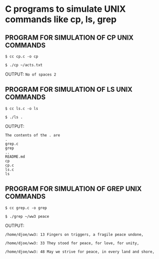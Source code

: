 # C programs to simulate UNIX commands like cp, ls, grep

## PROGRAM FOR SIMULATION OF CP UNIX COMMANDS

`$ cc cp.c -o cp`

`$ ./cp ~/acts.txt`

OUTPUT: `No of spaces 2`

## PROGRAM FOR SIMULATION OF LS UNIX COMMANDS

`$ cc ls.c -o ls`

`$ ./ls .`

OUTPUT:

```
The contents of the . are
.
grep.c
grep
..
README.md
cp
cp.c
ls.c
ls

```

## PROGRAM FOR SIMULATION OF GREP UNIX COMMANDS

`$ cc grep.c -o grep`

`$ ./grep ~/ww3 peace`

OUTPUT:

```
/home/djoe/ww3: 13 Fingers on triggers, a fragile peace undone,

/home/djoe/ww3: 33 They stood for peace, for love, for unity,

/home/djoe/ww3: 48 May we strive for peace, in every land and shore,
```
